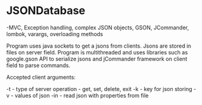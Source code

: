 # JSONDatabase

-MVC, Exception handling, complex JSON objects, GSON, JCommander, lombok, varargs, overloading methods

Program uses java sockets to get a jsons from clients. Jsons are stored in files on server field. Program is multithreaded and uses libraries such as google.gson API to serialize jsons and jCommander framework on client field to parse commands.

Accepted client arguments:

-t - type of server operation - get, set, delete, exit
-k - key for json storing
-v - values of json
-in - read json with properties from file
